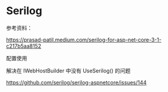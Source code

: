# Serilog
参考资料：

https://prasad-patil.medium.com/serilog-for-asp-net-core-3-1-c217b5aa8152

配置使用



解决在 IWebHostBuilder 中没有 UseSerilog() 的问题

https://github.com/serilog/serilog-aspnetcore/issues/144